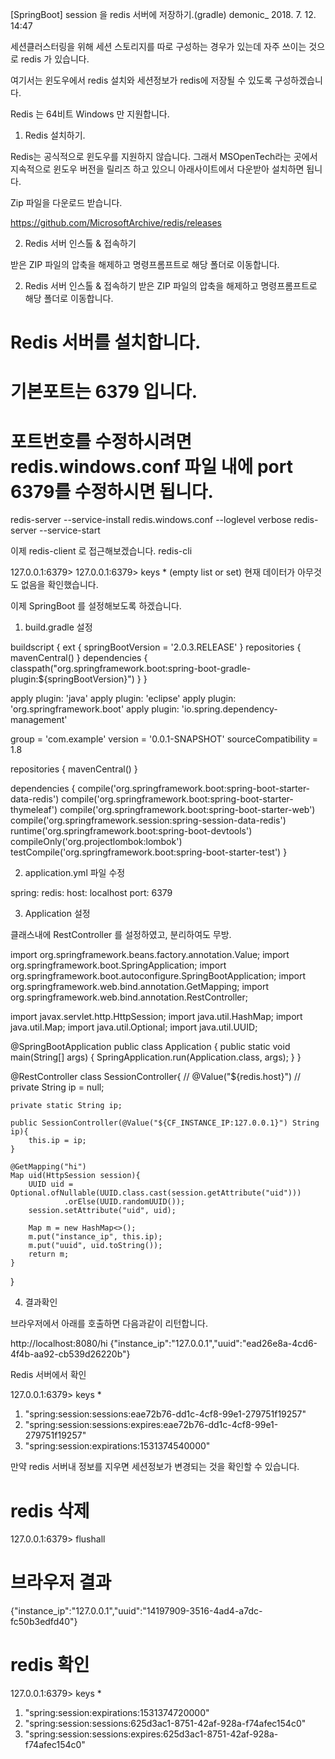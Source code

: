 [SpringBoot] session 을 redis 서버에 저장하기.(gradle)
demonic_ 2018. 7. 12. 14:47

 
세션클러스터링을 위해 세션 스토리지를 따로 구성하는 경우가 있는데 자주 쓰이는 것으로 redis 가 있습니다.



여기서는 윈도우에서 redis 설치와 세션정보가 redis에 저장될 수 있도록 구성하겠습니다.

Redis 는 64비트 Windows 만 지원합니다.





1. Redis 설치하기.

Redis는 공식적으로 윈도우를 지원하지 않습니다. 그래서 MSOpenTech라는 곳에서 지속적으로 윈도우 버전을 릴리즈 하고 있으니 아래사이트에서 다운받아 설치하면 됩니다.



Zip 파일을 다운로드 받습니다.

https://github.com/MicrosoftArchive/redis/releases









2. Redis 서버 인스톨 & 접속하기

받은 ZIP 파일의 압축을 해제하고 명령프롬프트로 해당 폴더로 이동합니다.

2. Redis 서버 인스톨 & 접속하기
받은 ZIP 파일의 압축을 해제하고 명령프롬프트로 해당 폴더로 이동합니다.

# Redis 서버를 설치합니다.
# 기본포트는 6379 입니다.
# 포트번호를 수정하시려면 redis.windows.conf 파일 내에 port 6379를 수정하시면 됩니다.
redis-server --service-install redis.windows.conf --loglevel verbose
redis-server --service-start

이제 redis-client 로 접근해보겠습니다.
redis-cli

127.0.0.1:6379> 
127.0.0.1:6379> keys *
(empty list or set)
현재 데이터가 아무것도 없음을 확인했습니다.






 



이제 SpringBoot 를 설정해보도록 하겠습니다.



1. build.gradle 설정

buildscript {
    ext {
        springBootVersion = '2.0.3.RELEASE'
    }
    repositories {
        mavenCentral()
    }
    dependencies {
        classpath("org.springframework.boot:spring-boot-gradle-plugin:${springBootVersion}")
    }
}

apply plugin: 'java'
apply plugin: 'eclipse'
apply plugin: 'org.springframework.boot'
apply plugin: 'io.spring.dependency-management'

group = 'com.example'
version = '0.0.1-SNAPSHOT'
sourceCompatibility = 1.8

repositories {
    mavenCentral()
}


dependencies {
    compile('org.springframework.boot:spring-boot-starter-data-redis')
    compile('org.springframework.boot:spring-boot-starter-thymeleaf')
    compile('org.springframework.boot:spring-boot-starter-web')
    compile('org.springframework.session:spring-session-data-redis')
    runtime('org.springframework.boot:spring-boot-devtools')
    compileOnly('org.projectlombok:lombok')
    testCompile('org.springframework.boot:spring-boot-starter-test')
}




2. application.yml 파일 수정

spring:
  redis:
    host: localhost
    port: 6379




3. Application 설정

클래스내에 RestController 를 설정하였고, 분리하여도 무방.

import org.springframework.beans.factory.annotation.Value;
import org.springframework.boot.SpringApplication;
import org.springframework.boot.autoconfigure.SpringBootApplication;
import org.springframework.web.bind.annotation.GetMapping;
import org.springframework.web.bind.annotation.RestController;

import javax.servlet.http.HttpSession;
import java.util.HashMap;
import java.util.Map;
import java.util.Optional;
import java.util.UUID;

@SpringBootApplication
public class Application {
    public static void main(String[] args) {
        SpringApplication.run(Application.class, args);
    }
}

@RestController
class SessionController{
//    @Value("${redis.host}")
//    private String ip = null;

    private static String ip;

    public SessionController(@Value("${CF_INSTANCE_IP:127.0.0.1}") String ip){
        this.ip = ip;
    }

    @GetMapping("hi")
    Map uid(HttpSession session){
        UUID uid = Optional.ofNullable(UUID.class.cast(session.getAttribute("uid")))
                .orElse(UUID.randomUUID());
        session.setAttribute("uid", uid);

        Map m = new HashMap<>();
        m.put("instance_ip", this.ip);
        m.put("uuid", uid.toString());
        return m;
    }
}



 

4. 결과확인

브라우저에서 아래를 호출하면 다음과같이 리턴합니다.

http://localhost:8080/hi
{"instance_ip":"127.0.0.1","uuid":"ead26e8a-4cd6-4f4b-aa92-cb539d26220b"}


Redis 서버에서 확인

127.0.0.1:6379> keys *
1) "spring:session:sessions:eae72b76-dd1c-4cf8-99e1-279751f19257"
2) "spring:session:sessions:expires:eae72b76-dd1c-4cf8-99e1-279751f19257"
3) "spring:session:expirations:1531374540000"


만약 redis 서버내 정보를 지우면 세션정보가 변경되는 것을 확인할 수 있습니다.

# redis 삭제
127.0.0.1:6379> flushall

# 브라우저 결과
{"instance_ip":"127.0.0.1","uuid":"14197909-3516-4ad4-a7dc-fc50b3edfd40"}

# redis 확인
127.0.0.1:6379> keys *
1) "spring:session:expirations:1531374720000"
2) "spring:session:sessions:625d3ac1-8751-42af-928a-f74afec154c0"
3) "spring:session:sessions:expires:625d3ac1-8751-42af-928a-f74afec154c0"